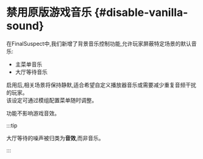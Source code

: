 # 禁用原版游戏音乐 {#disable-vanilla-sound}

在FinalSuspect中,我们新增了背景音乐控制功能,允许玩家屏蔽特定场景的默认音乐:

- 主菜单音乐
- 大厅等待音乐

启用后,相关场景将保持静默,适合希望自定义播放器音乐或需要减少重复音频干扰的玩家。\
该设定可通过模组配置菜单随时调整。

功能不影响游戏音效。

:::tip

大厅等待的噪声被归类为**音效**,而非音乐。

:::